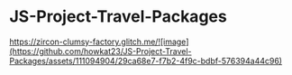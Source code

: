 # JS-Project-Travel-Packages

https://zircon-clumsy-factory.glitch.me/![image](https://github.com/howkat23/JS-Project-Travel-Packages/assets/111094904/29ca68e7-f7b2-4f9c-bdbf-576394a44c96)
